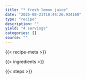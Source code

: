 ```yaml
---
title: "* fresh lemon juice"
date: "2025-08-21T10:44:26.934160"
type: "recipe"
description: ""
yield: "4 servings"
categories: []
source: ""
---
```


{{< recipe-meta >}}

{{< ingredients >}}

{{< steps >}}

